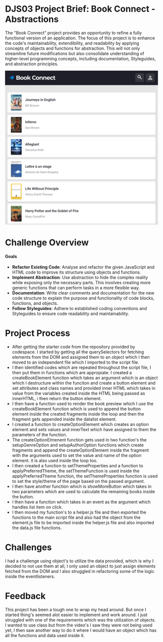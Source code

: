 # DJS03 Project Brief: Book Connect - Abstractions

The "Book Connect" project provides an opportunity to refine a fully functional version of an application. The focus of this project is to enhance the code's maintainability, extendibility, and readability by applying concepts of objects and functions for abstraction. This will not only streamline future modifications but also consolidate understanding of higher-level programming concepts, including documentation, Styleguides, and abstraction principles.

![alt text](image.png)

# Challenge Overview
#### Goals

- **Refactor Existing Code**: Analyse and refactor the given JavaScript and HTML code to improve its structure using objects and functions.
- **Implement Abstraction**: Use abstraction to hide the complex reality while exposing only the necessary parts. This involves creating more generic functions that can perform tasks in a more flexible way.
- **Documentation**: Write clear comments and documentation for the new code structure to explain the purpose and functionality of code blocks, functions, and objects.
- **Follow Styleguides**: Adhere to established coding conventions and Styleguides to ensure code readability and maintainability.


# Project Process
* After getting the starter code from the repository provided by codespace. I started by  getting all the querySelectors for fetching elements from the DOM and assigned them to an object which I then moved to an independent file which I imported to the script file.
* I then identified codes which are repeated throughout the script file, I then put them in functions which are appropiate. I created a createBookElement function which takes an argument which is an object which I destructure within the funciton and create a button element and set attributes and class names and provided inner HTML which takes in value from the variables created inside the HTML being passed as innerHTML, i then return the button element.
* I then have a function used to render the book preview which I use the createBookElement function which is used to append the button element inside the created fragments inside the loop and then the fragment gets appended inside the datalist element.
* I created a function to createOptionElement which creates an option element and sets values and innerText which have assigned to them the parameters of the function.
* The createOptionElmenent function gets used in two function's the setupGenreOption and setupAuthorOption functions which create fragments and append the createOptionElement inside the fragment with the arguments used to set the value and name of the option element. it is also used inside the loop too.
* I then created a function to setThemeProperties and a function to applyPreferredTheme, the setThemeFunction is used inside the applyPreferredTheme function, the setThemeProperties function is used to set the style/theme of the page based on the passed argument.
* I then have another function which is showMoreButton which takes in two parameters which are used to calculate the remaining books inside the button.
* I then have a function which takes in an event as the argument which handles list item on click.
* I then moved my function's to a helper.js file and then exported the functions to the main script file and also had the object from the element.js file to be  imported inside the helper.js file and also imported the data.js file functions.

  
# Challenges
I had a challenge using object's to utilize the data provided, which is why I decided to not use them at all, I only used an object to just assign elements fetched from the DOM and I also struggled in refactoring some of the logic inside the eventlisteners.

# Feedback
This project has been a tough one to wrap my head around. But once I started thing's seemed alot easier to implement and work around. I just struggled with one of the requirements which was the utilization of objects. I wanted to use class but from the video's I saw they were not being used yet, I then saw another way to do it where I would have an object which has all the functions and data used inside it.
